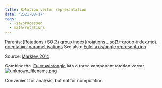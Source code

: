```yaml
---
title: Rotation vector representation
date: "2021-08-17"
tags:
  - -sa/processed
  - math/rotations
---
```


Parents: [Rotations / SO(3) group index](rotations _ so(3)-group-index.md), [orientation-parametrisations](orientation-parametrisations.md)
See also: [Euler axis/angle representation](euler-axis_angle-representation.md)

Source: [Markley 2014](markley-2014.md)

Combine the  [Euler axis/angle](euler-axis_angle.md) into a three component rotation vector ![unknown_filename.png](./_resources/Rotation_vector_representation.resources/unknown_filename.png)

Convenient for analysis, but not for computation

